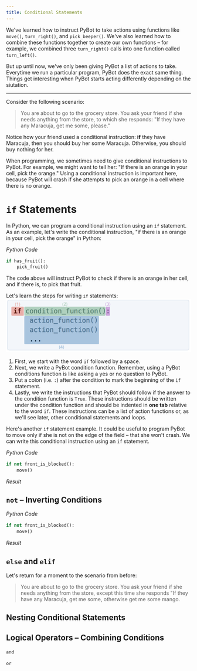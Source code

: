 ```yaml
---
title: Conditional Statements 
---
```

We've learned how to instruct PyBot to take actions using functions like `move()`, `turn_right()`, and `pick_beeper()`. We've also learned how to combine these functions together to create our own functions – for example, we combined three `turn_right()` calls into one function called `turn_left()`. 

But up until now, we've only been giving PyBot a list of actions to take. Everytime we run a particular program, PyBot does the exact same thing. Things get interesting when PyBot starts acting differently depending on the siutation. 

--- 

Consider the following scenario: 
> You are about to go to the grocery store. You ask your friend if she needs anything from the store, to which she responds: "If they have any Maracuja, get me some, please." 

Notice how your friend used a conditional instruction: **if** they have Maracuja, then you should buy her some Maracuja. Otherwise, you should buy nothing for her. 

When programming, we sometimes need to give conditional instructions to PyBot. For example, we might want to tell her: "If there is an orange in your cell, pick the orange." Using a conditional instruction is important here, because PyBot will crash if she attempts to pick an orange in a cell where there is no orange. 

<a class="anchor-offset" id="if-statements" href="#if-statements"></a>

# `if` Statements 
In Python, we can program a conditional instruction using an `if` statement. As an example, let's write the conditional instruction, "if there is an orange in your cell, pick the orange" in Python: 

_Python Code_
```python
if has_fruit(): 
    pick_fruit()
```

The code above will instruct PyBot to check if there is an orange in her cell, and if there is, to pick that fruit.

Let's learn the steps for writing `if` statements:
<img class="fig_if" src="figures/fig_if_example.png">
1. First, we start with the word `if` followed by a space.
2. Next, we write a PyBot condition function. Remember, using a PyBot conditions function is like asking a yes or no question to PyBot. 
3. Put a colon (i.e. `:`) after the condition to mark the beginning of the `if` statement.
4. Lastly, we write the instructions that PyBot should follow if the answer to the condition function is `True`. These instructions should be written under the condition function and should be indented in **one tab** relative to the word `if`. These instructions can be a list of action functions or, as we'll see later, other conditional statements and loops. 

Here's another `if` statement example. It could be useful to program PyBot to move only if she is not on the edge of the field – that she won't crash. We can write this conditional instruction using an `if` statement. 

_Python Code_
```python
if not front_is_blocked():
    move()
```

_Result_

<a class="anchor-offset" id="inverting" href="#inverting"></a>

## `not` – Inverting Conditions 

_Python Code_
```python
if not front_is_blocked():
    move()
```

_Result_

<a class="anchor-offset" id="else-elif" href="#else-elif"></a>

## `else` and  `elif`
Let's return for a moment to the scenario from before:
> You are about to go to the grocery store. You ask your friend if she needs anything from the store, except this time she responds "If they have any Maracuja, get me some, otherwise get me some mango. 



<a class="anchor-offset" id="nesting" href="#nesting"></a>

## Nesting Conditional Statements  

<a class="anchor-offset" id="combining-conditions" href="#combining-conditions"></a>

## Logical Operators – Combining Conditions
`and`

`or` 
